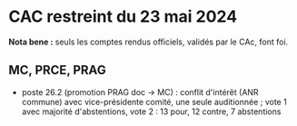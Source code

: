 # CAC restreint du 23 mai 2024

**Nota bene :** seuls les comptes rendus officiels, validés par le CAc, font foi.

## MC, PRCE, PRAG

- poste 26.2 (promotion PRAG doc -> MC) : conflit d'intérêt (ANR commune) avec vice-présidente comité, une seule auditionnée ; vote 1 avec majorité d'abstentions, vote 2 : 13 pour, 12 contre, 7 abstentions
